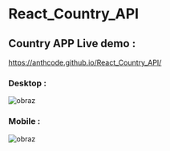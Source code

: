 # React_Country_API

## Country APP Live demo :
https://anthcode.github.io/React_Country_API/ 

### Desktop :
![obraz](https://github.com/Anthcode/React_Country_API/assets/108927171/00c8bd20-eb05-460e-b161-227423670166)


### Mobile :
![obraz](https://github.com/Anthcode/React_Country_API/assets/108927171/e1db4cd0-4988-44c7-86e4-d4d41029784e)

